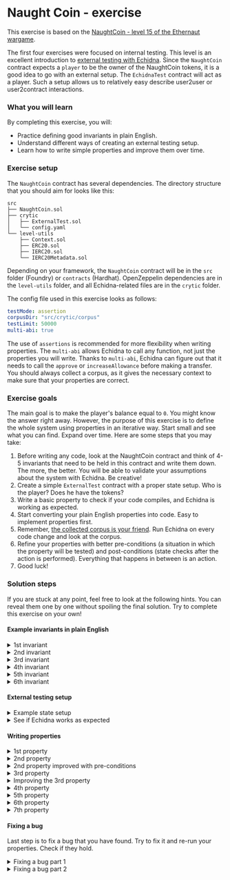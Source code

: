 # Naught Coin - exercise

This exercise is based on the [NaughtCoin - level 15 of the Ethernaut wargame](https://ethernaut.openzeppelin.com/level/15).

The first four exercises were focused on internal testing. This level is an excellent introduction to [external testing with Echidna](https://github.com/crytic/building-secure-contracts/blob/master/program-analysis/echidna/common-testing-approaches.md#external-testing).  Since the `NaughtCoin` contract expects a `player` to be the owner of the NaughtCoin tokens, it is a good idea to go with an external setup. The `EchidnaTest` contract will act as a player. Such a setup allows us to relatively easy describe user2user or user2contract interactions.

### What you will learn

By completing this exercise, you will:

- Practice defining good invariants in plain English.
- Understand different ways of creating an external testing setup.
- Learn how to write simple properties and improve them over time.

### Exercise setup

The `NaughtCoin` contract has several dependencies. The directory structure that you should aim for looks like this:

```
src
├── NaughtCoin.sol
├── crytic
│   ├── ExternalTest.sol
│   └── config.yaml
└── level-utils
    ├── Context.sol
    ├── ERC20.sol
    ├── IERC20.sol
    └── IERC20Metadata.sol
```

Depending on your framework, the `NaughtCoin` contract will be in the `src` folder (Foundry) or `contracts` (Hardhat). OpenZeppelin dependencies are in the `level-utils` folder, and all Echidna-related files are in the `crytic` folder.

The config file used in this exercise looks as follows:

```yaml
testMode: assertion
corpusDir: "src/crytic/corpus"
testLimit: 50000 
multi-abi: true
```

The use of `assertions` is recommended for more flexibility when writing properties. The `multi-abi` allows Echidna to call any function, not just the properties you will write. Thanks to `multi-abi`, Echidna can figure out that it needs to call the `approve` or `increaseAllowance` before making a transfer. You should always collect a corpus, as it gives the necessary context to make sure that your properties are correct.

### Exercise goals

The main goal is to make the player's balance equal to `0`.  You might know the answer right away. However, the purpose of this exercise is to define the whole system using properties in an iterative way. Start small and see what you can find. Expand over time. Here are some steps that you may take:

1. Before writing any code, look at the NaughtCoin contract and think of 4-5 invariants that need to be held in this contract and write them down. The more, the better. You will be able to validate your assumptions about the system with Echidna. Be creative!
2. Create a simple `ExternalTest` contract with a proper state setup. Who is the player? Does he have the tokens?
3. Write a basic property to check if your code compiles, and Echidna is working as expected.
4. Start converting your plain English properties into code. Easy to implement properties first.
5. Remember, [the collected corpus is your friend](https://github.com/crytic/building-secure-contracts/blob/master/program-analysis/echidna/collecting-a-corpus.md). Run Echidna on every code change and look at the corpus.
6. Refine your properties with better pre-conditions (a situation in which the property will be tested) and post-conditions (state checks after the action is performed). Everything that happens in between is an action.
7. Good luck!

### Solution steps

If you are stuck at any point, feel free to look at the following hints. You can reveal them one by one without spoiling the final solution. Try to complete this exercise on your own!

#### Example invariants in plain English

<details>
  <summary>1st invariant </summary>

   The token should be deployed `(address(token) != address(0))`.

</details>

<details>
  <summary>2nd invariant </summary>

   The player token balance should equal the initial supply if the current `block.timestamp < timelock`.

</details>

<details>
  <summary>3rd invariant </summary>

   The token transfer should fail if the current `block.timestamp < timelock`.

</details>

<details>
  <summary>4th invariant </summary>

   The `approve` function should never fail if the caller has a sufficient token balance.

</details>

<details>
  <summary>5th invariant </summary>

   The player should not be able to burn tokens before the `timelock`.

</details>

<details>
  <summary>6th invariant</summary>

   The token transfer via `transferFrom` should fail if the current `block.timestamp < timelock` and/or spender has enough allowance.

</details>

#### External testing setup

<details>
  <summary>Example state setup</summary>

   ```solidity
   // SPDX-License-Identifier: MIT
  pragma solidity ^0.8.0;
  
  import {NaughtCoin} from "src/NaughtCoin.sol";
  
  contract ExternalTestSimple {
   address player;
      NaughtCoin public naughtCoin;
  
      constructor() {
       player = msg.sender;
          naughtCoin = new NaughtCoin(player);
      }
  }
   ```

</details>

<details>
  <summary>See if Echidna works as expected</summary>

   ```solidity
   function always_true() public pure {
        assert(true);
    }
   ```

</details>

#### Writing properties

<details>
  <summary>1st property</summary>

   ```solidity
   function token_is_deployed() public {
        assert(address(naughtCoin) != address(0));
    }
   ```

</details>

<details>
  <summary>2nd property</summary>

   ```solidity
   function sender_balance_is_equal_to_initial_supply() public {
        assert(naughtCoin.balanceOf(player) == naughtCoin.INITIAL_SUPPLY());
    }
   ```

</details>

<details>
  <summary>2nd property improved with pre-conditions</summary>
  
  In plain English we have defined this invariant as The player token balance should equal the initial supply if the current `block.timestamp < timelock`. The second part of this sentence specifies exactly when this property should be tested.
  
   ```solidity
   function sender_balance_is_equal_to_initial_supply() public {
        // pre-conditions
        uint256 currentTime = block.timestamp;
        if (currentTime < naughtCoin.timeLock()) {
         // post-conditions
            assert(naughtCoin.balanceOf(player) == naughtCoin.INITIAL_SUPPLY());
        }
    }
   ```

</details>

<details>
  <summary>3rd property</summary>

   The token transfer should fail if the current `block.timestamp < timelock`.

   For this property we need to create a second user. We will try to transfer tokens from `player` to `bob`.

   Add `bob` to your contract as `address bob;` and initialize his address in the constructor: `bob = address(0x123456)` to some random value.

   For this property we also need to add an additional pre-condition. We need to check player's and bob's balance before transferring tokens, to have something to compare to in the post-conditions.

   ```solidity
   function transfer_should_fail_before_timelock_period(uint256 amount) public {
        // pre-conditions
        uint256 playerBalanceBefore = naughtCoin.balanceOf(player);
        uint256 bobBalanceBefore = naughtCoin.balanceOf(bob);
        uint256 currentTime = block.timestamp;
        if (currentTime < naughtCoin.timeLock()) {
            // actions
            naughtCoin.transfer(bob, amount);
        }
        // post-conditions
        assert(
            naughtCoin.balanceOf(player) == playerBalanceBefore &&
                naughtCoin.balanceOf(bob) == bobBalanceBefore
        );
    }
   ```

Run Echidna and check the corpus. Is this a good property?

</details>

<details>
  <summary>Improving the 3rd property</summary>

   If you look at the corpus:

   ```
 34 | r   |     function transfer_should_fail_before_timelock_period() public {
 35 |     |         // pre-conditions
 36 | r   |         uint256 playerBalanceBefore = naughtCoin.balanceOf(player);
 37 | r   |         uint256 bobBalanceBefore = naughtCoin.balanceOf(bob);
 38 | r   |         uint256 currentTime = block.timestamp;
 39 | r   |         if (currentTime < naughtCoin.timeLock()) {
 40 |     |             // actions
 41 | r   |             naughtCoin.transfer(bob, 100);
 42 |     |         }
 43 |     |         // post-conditions
 44 |     |         assert(
 45 |     |             naughtCoin.balanceOf(player) == playerBalanceBefore &&
 46 |     |                 naughtCoin.balanceOf(bob) == bobBalanceBefore
 47 |     |         );
 48 |     |     }
 49 |     | }
   ```

   You can see that the transfer reverted as expected. But... Our post-conditions weren't checked. If you have read the [ERC20 spec](https://github.com/ethereum/EIPs/blob/master/EIPS/eip-20.md), you will know that the `transfer` function returns a status `boolean`. In the case of success, we can emit a special `AssertionFailed` event that won't stop the execution of the function. This way, our post-conditions will be checked.

- If `transfer` failed, that's okay. Keep going.
- If `transfer` succeeded, we don't want that, emit the `AssertionFailed` and check post-conditions as usual.

 Add the `event AssertionFailed(uint256 amount);` at the top of your contract.

   ```solidity
   function transfer_should_fail_before_timelock_period(uint256 amount)
        public
    {
        // pre-conditions
        uint256 playerBalanceBefore = naughtCoin.balanceOf(player);
        uint256 bobBalanceBefore = naughtCoin.balanceOf(bob);
        uint256 currentTime = block.timestamp;
        if (currentTime < naughtCoin.timeLock()) {
            // actions
            bool success1 = naughtCoin.transfer(bob, amount);
            if (success1) {
                emit AssertionFailed(amount);
            }
        }
        // post-conditions
        assert(
            naughtCoin.balanceOf(player) == playerBalanceBefore &&
                naughtCoin.balanceOf(bob) == bobBalanceBefore
        );
    }

   ```

Run Echidna and check the corpus. Now we have fully covered this property.

</details>

<details>
  <summary>4th property</summary>
  
  According to the ERC20 spec, the `approve` function should not fail if the caller has enough tokens to make the approval.
  
   ```solidity
   function approve_should_not_fail_if_caller_has_enough_tokens(uint256 amount)
        public
    {
        // pre-conditions
        uint256 playerBalance = naughtCoin.balanceOf(player);
        if (playerBalance >= amount) {
            // actions
            bool success1 = naughtCoin.approve(bob, amount);
            // post-conditions
            assert(success1);
        }
    }
   ```

</details>

<details>
  <summary>5th property</summary>
  
  Player should not `burn` tokens before the `timeLock` period.
  What is token burning?
  
  You can burn tokens by sending them to the `0` address or by sending them to a non existent address. Sending to the `0` address is not possible because of the `0` address checks in the `ERC20` OZ standard. Sending them to any address shouldn't be possible as well because of the `timeLock`.
  
  This property would be invalidated if any of our previous property were invalidated (which seems to not be the case at the moment). Let's leave this property for now and move on.

</details>

<details>
  <summary>6th property</summary>
  
  The token transfer via `transferFrom` should fail if the current `block.timestamp < timelock` and/or spender has enough allowance.
  
  This property in its base form is the same as the one with `transfer` function.
  
   ```solidity
   function transfer_from_should_fail_before_timelock_period(uint256 amount)
        public
    {
        // pre-conditions
        uint256 playerBalanceBefore = naughtCoin.balanceOf(player);
        uint256 bobBalanceBefore = naughtCoin.balanceOf(bob);
        uint256 currentTime = block.timestamp;
        if (currentTime < naughtCoin.timeLock()) {
            // actions
            bool success1 = naughtCoin.transferFrom(player, bob, amount);
            if (success1) {
                emit AssertionFailed(amount);
            }
            // post-conditions
            assert(
                naughtCoin.balanceOf(player) == playerBalanceBefore &&
                    naughtCoin.balanceOf(bob) == bobBalanceBefore
            );
        }
    }
   ```

Run Echidna and see what you get. Echidna emits the `AssertionFailed` event with the `amount` of `0`. It means that the `transferFrom` succeeded. If you look at the corpus, you will see that our post-conditions were invalidated. Echidna found a way to change player's balance.

The property `playerBalance == InitialSupply` still holds. You need to guide Echidna a little bit more for it to invalidate this property.

Try to get into the mindset of exploring the system you are auditing. Since, we have discovered something new about the system, a `transferFrom` function does not fail, as we initially expected, the next logical step would be to test this functionality and make sure that it works properly.

Try to write a property for the `transferFrom` function.

</details>

<details>
  <summary>7th property</summary>
  
 There are no free tokens created in the `transferFrom` function.

 This property will check basic token arithmetics. The `transferFrom` works, so let's test that the user balances are updated correctly and reflect token transfers.
  
   ```solidity
   function no_free_tokens_in_transfer_from(uint256 amount) public {
        // pre-conditions
        uint256 playerBalanceBefore = naughtCoin.balanceOf(player);
        uint256 bobBalanceBefore = naughtCoin.balanceOf(bob);

        bool success1 = naughtCoin.transferFrom(player, bob, amount);
        require(success1, "transferFrom failed");

        // post-conditions
        assert(
            naughtCoin.balanceOf(player) == playerBalanceBefore - amount &&
                naughtCoin.balanceOf(bob) == bobBalanceBefore + amount
        );
    }
   ```

 If you run Echidna now, the `playerBalance == initialSupply` property fails.
 Echidna was able to find a call sequence to invalidate this property.

 ```solidity
  assertion in sender_balance_is_equal_to_initial_supply(): FAILED! with ErrorRevert                                   
  │                                                                                                                      │
  │ Call sequence:                                                                                                       │
  │ 1.increaseAllowance(0xa329c0648769a73afac7f9381e08fb43dbea72,11579208923731619542357098500868790785326998466564056403│
  │   9457584007913129639935) from: 0x0000000000000000000000000000000000030000 Time delay: 531977 seconds Block delay:   │
  │   12066                                                                                                              │
  │ 2.no_free_tokens_in_transfer_from(9) from: 0x0000000000000000000000000000000000010000 Time delay: 490448 seconds     │
  │   Block delay: 3753                                                                                                  │
  │ 3.sender_balance_is_equal_to_initial_supply() from: 0x0000000000000000000000000000000000030000 Time delay: 1 seconds │
  │   Block delay: 42595                                                                                                 │
  │ Event sequence:                                                                                                      │
  │ Panic(1)
 ```

</details>

#### Fixing a bug

Last step is to fix a bug that you have found. Try to fix it and re-run your properties. Check if they hold.

<details>
  <summary>Fixing a bug part 1</summary>

```solidity
function transferFrom(
        address _from,
        address _to,
        uint256 _amount
    ) public override lockTokens returns (bool) {
        super.transferFrom(_from, _to, _amount);
    }
```

If you run Echidna, you will see that the properties still fail. Why is that?

Add a `Player(address player)` event to your contract and emit it in your properties. Look at the call sequence.

</details>

<details>
  <summary>Fixing a bug part 2</summary>
  
The player's address is `0x0000...3000`. Echidna is making calls from multiple accounts. It was able to increase the allowance of an address `0x000...1000` and make a call to `transferFrom(player, 0x000...1000, amount)`. This is expected!

The `lockTokens` modifier does not prevent others from making transfers, only the player is constrained.

```solidity
// Prevent the initial owner from transferring tokens until the timelock has passed
    modifier lockTokens() {
        if (msg.sender == player) {
            require(block.timestamp > timeLock);
            _;
        } else {
            _;
        }
    }
```

To test this you can change the modifier to be:

```solidity
// Prevent the initial owner from transferring tokens until the timelock has passed
    modifier lockTokens() {
        if (msg.sender == player) {
            require(block.timestamp > timeLock);
            _;
        } else {
            require(block.timestamp > timeLock);
            _;
        }
    }
```

No property fails now.

</details>
